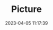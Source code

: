 ---
weight: 1
images:
- /images/edited/113.jpeg
title: Picture
date: 2023-04-05 11:17:39
tags:
- luminar
- work
---
